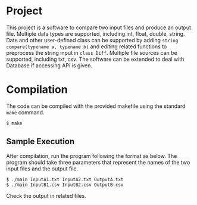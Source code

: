 # Project

This project is a software to compare two input files and produce an output file. Multiple data types are supported, including int, float, double, string. Date and other user-defined class can be supported by adding `string compare(typename a, typename b)` and editing related functions to preprocess the string input in `class Diff`. Multiple file sources can be supported, including txt, csv. The software can be extended to deal with Database if accessing API is given.

# Compilation

The code can be compiled with the provided makefile using the standard `make` command.
```
$ make
```

## Sample Execution

After compilation, run the program following the format as below. The program should take three parameters that represent the names of the two input files and the output file.
```
$ ./main InputA1.txt InputA2.txt OutputA.txt
$ ./main InputB1.csv InputB2.csv OutputB.csv
```
Check the output in related files.
